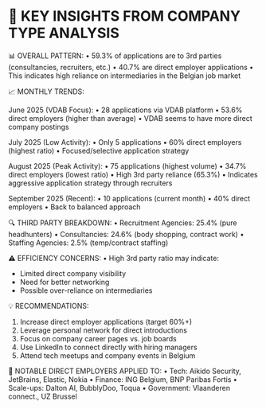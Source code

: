 
🎯 KEY INSIGHTS FROM COMPANY TYPE ANALYSIS
==========================================

📊 OVERALL PATTERN:
• 59.3% of applications are to 3rd parties (consultancies, recruiters, etc.)
• 40.7% are direct employer applications
• This indicates high reliance on intermediaries in the Belgian job market

📈 MONTHLY TRENDS:

June 2025 (VDAB Focus):
• 28 applications via VDAB platform
• 53.6% direct employers (higher than average)
• VDAB seems to have more direct company postings

July 2025 (Low Activity):
• Only 5 applications
• 60% direct employers (highest ratio)
• Focused/selective application strategy

August 2025 (Peak Activity):
• 75 applications (highest volume)
• 34.7% direct employers (lowest ratio)
• High 3rd party reliance (65.3%)
• Indicates aggressive application strategy through recruiters

September 2025 (Recent):
• 10 applications (current month)
• 40% direct employers
• Back to balanced approach

🔍 THIRD PARTY BREAKDOWN:
• Recruitment Agencies: 25.4% (pure headhunters)
• Consultancies: 24.6% (body shopping, contract work)
• Staffing Agencies: 2.5% (temp/contract staffing)

⚠️ EFFICIENCY CONCERNS:
• High 3rd party ratio may indicate:
  - Limited direct company visibility
  - Need for better networking
  - Possible over-reliance on intermediaries

💡 RECOMMENDATIONS:
1. Increase direct employer applications (target 60%+)
2. Leverage personal network for direct introductions
3. Focus on company career pages vs. job boards
4. Use LinkedIn to connect directly with hiring managers
5. Attend tech meetups and company events in Belgium

🎪 NOTABLE DIRECT EMPLOYERS APPLIED TO:
• Tech: Aikido Security, JetBrains, Elastic, Nokia
• Finance: ING Belgium, BNP Paribas Fortis
• Scale-ups: Dalton AI, BubblyDoo, Toqua
• Government: Vlaanderen connect., UZ Brussel
